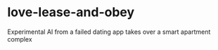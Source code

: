 # love-lease-and-obey
Experimental AI from a failed dating app takes over a smart apartment complex
